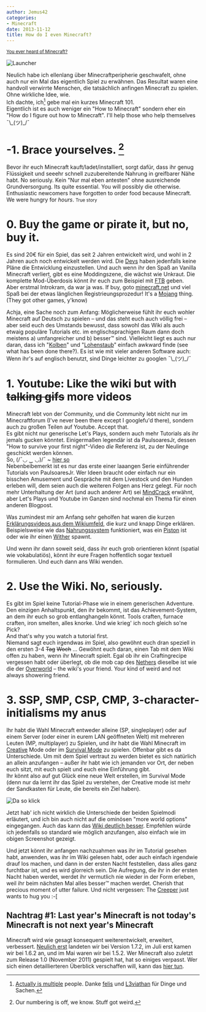 ```yaml
---
author: Jemus42
categories:
- Minecraft
date: 2013-11-12
title: How do I even Minecraft?
---
```


<small>[You ever heard of Minecraft?](http://mindcrack.altervista.org/wiki/Phrases#Y)</small>

![Launcher](https://dump.jemu.name/Son0tg3TLk.png)

Neulich habe ich ellenlang über Minecraftperipherie geschwafelt, ohne auch nur ein Mal das eigentlich Spiel zu erwähnen. Das Resultat waren eine handvoll verwirrte Menschen, die tatsächlich anfingen Minecraft zu spielen. Ohne wirkliche Idee, wie.  
Ich dachte, ich[^1] gebe mal ein kurzes Minecraft 101.  
Eigentlich ist es auch weniger ein "How to Minecraft" sondern eher ein "How do I figure out how to Minecraft". I'll help those who help themselves ¯\\\_(ツ)_/¯

<!-- more -->

# -1. Brace yourselves. [^2]

Bevor ihr euch Minecraft kauft/ladet/installiert, sorgt dafür, dass ihr genug Flüssigkeit und seeehr schnell zuzubereitende Nahrung in greifbarer Nähe habt. No seriously. Kein "Nur mal eben antesten" ohne ausreichende Grundversorgung. Its quite essential. You will possibly die otherwise. Enthusiastic newcomers have forgotten to order food because Minecraft. We were hungry for _hours_. <small>True story</small>

# 0. Buy the game or pirate it, but no, buy it.

Es sind 20€ für ein Spiel, das seit 2 Jahren entwickelt wird, und wohl in 2 Jahren auch noch entwickelt werden wird. Die [Devs](https://mojang.com/about/) haben jedenfalls keine Pläne die Entwicklung einzustellen. Und auch wenn ihr den Spaß an Vanilla Minecraft verliert, gibt es eine Moddingszene, die wächst wie Unkraut. Die komplette Mod-Überdosis könnt ihr euch zum Beispiel mit [FTB](http://feed-the-beast.com/) geben.  
Aber erstmal Introkram, da war ja was. 
If buy, goto [minecraft.net](http://minecraft.net/) und viel Spaß bei der etwas länglichen Registrieungsprozedur! It's a [Mojang](https://mojang.com/) thing. (They got other games, y'know)

Achja, eine Sache noch zum Anfang: Möglicherweise fühlt ihr euch wohler Minecraft auf Deutsch zu spielen – und das steht euch auch völlig frei – aber seid euch des Umstands bewusst, dass sowohl das Wiki als auch etwaig populäre Tutorials etc. im englischsprachigen Raum dann doch meistens a) umfangreicher und b) besser™ sind. Vielleicht liegt es auch nur daran, dass ich "[Kolben](http://minecraft.gamepedia.com/Piston)" und "[Lohenstaub](http://minecraft.gamepedia.com/Blaze_Powder)" einfach awkward finde (see what has been done there?). Es ist wie mit vieler anderen Software auch: Wenn ihr's auf englisch benutzt, sind Dinge leichter zu googlen ¯\\\_(ツ)_/¯

# 1. Youtube: Like the wiki but with ~~talking gifs~~ more videos

Minecraft lebt von der Community, und die Community lebt nicht nur im Minecraftforum (I've never been there except I googlefu'd there), sondern auch zu großen Teilen auf Youtube. Accept that.  
Es gibt nicht nur generische Let's Plays, sondern auch mehr Tutorials als ihr jemals gucken könntet. Einigermaßen legendär ist da PaulsoaresJr, dessen "How to survive your first night"-Video _die_ Referenz ist, zu der Neulinge geschickt werden können.   
So, (/¯◡ ‿ ◡)/¯ ~ [hier so](http://www.youtube.com/watch?v=B36Ehzf2cxE)  
Nebenbeibemerkt ist es nur das erste einer laaangen Serie einführender Tutorials von PaulsoaresJr. Wer Ideen braucht oder einfach nur ein bisschen Amusement und Gespräche mit dem Livestock und den Hunden erleben will, dem seien auch die weiteren Folgen ans Herz gelegt. Für noch mehr Unterhaltung der Art (und auch anderer Art) sei [MindCrack](http://mindcrack.altervista.org/wiki/Members_of_the_MindCrack_community) erwähnt, aber Let's Plays und Youtube im Ganzen sind nochmal ein Thema für einen anderen Blogpost.

Was zumindest mir am Anfang sehr geholfen hat waren die kurzen [Erklärungsvideos aus dem Wikiumfeld](http://www.youtube.com/playlist?list=PL683037F976D28CCA), die kurz und knapp Dinge erklären. Beispielsweise wie das [Nahrungssystem](http://minecraft.gamepedia.com/Food) funktioniert, was ein [Piston](http://minecraft.gamepedia.com/Piston) ist oder wie ihr einen [Wither](http://minecraft.gamepedia.com/Wither) spawnt.

Und wenn ihr dann soweit seid, dass ihr euch grob orientieren könnt (spatial wie vokabulatiös), könnt ihr eure Fragen hoffentlich sogar textuell formulieren. Und euch dann ans Wiki wenden.

# 2. Use the Wiki. No, seriously.

Es gibt im Spiel keine Tutorial-Phase wie in einem generischen Adventure. Den einzigen Anhaltspunkt, den ihr bekommt, ist das Achievement-System, an dem ihr euch so grob entlanghangeln könnt. Tools craften, furnace craften, iron smelten, alles knorke. Und wie krieg' ich noch gleich so'ne Pick?  
And that's why you watch a tutorial first.  
Niemand sagt euch irgendwas _im_ Spiel, also gewöhnt euch dran speziell in den ersten 3-4 ~~Tag~~ ~~Woch~~ … Gewöhnt euch daran, einen Tab mit dem Wiki offen zu haben, wenn ihr Minecraft spielt. Egal ob ihr ein Craftingrecipe vergessen habt oder überlegt, ob die mob cap des [Nethers](http://minecraft.gamepedia.com/Nether) dieselbe ist wie die der [Overworld](http://minecraft.gamepedia.com/Overworld) – the wiki's your friend. Your kind of weird and not always showering friend.

# 3. SSP, SMP, CSP, CMP, 3-character-initialisms my anus

Ihr habt die Wahl Minecraft entweder alleine (SP, singleplayer) oder auf einem Server (oder einer in eurem LAN geöffneten Welt) mit mehreren Leuten (MP, multiplayer) zu Spielen, und ihr habt die Wahl Minecraft im [Creative](http://minecraft.gamepedia.com/Creative) Mode oder im [Survival Mode](http://minecraft.gamepedia.com/Survival) zu spielen. Offenbar gibt es da Unterschiede.
Um mit dem Spiel vertraut zu werden bietet es sich natürlich an allein anzufangen – außer ihr habt wie ich jemanden vor Ort, der neben euch sitzt, mit euch spielt und euch eine Einführung gibt.  
Ihr könnt also auf gut Glück eine neue Welt erstellen, im Survival Mode (denn nur da lernt ihr das Spiel zu verstehen, der Creative mode ist mehr der Sandkasten für Leute, die bereits ein Ziel haben).  

![Da so klick](https://dump.jemu.name/SJmzfisoZ6.png)  

Jetzt hab' ich nicht wirklich die Unterschiede der beiden Spielmodi erläutert, und ich bin auch nicht auf die ominösen "more world options" eingegangen. Auch das kann das [Wiki deutlich besser](http://minecraft.gamepedia.com/World_type). Empfehlen würde ich jedenfalls so standard wie möglich anzufangen, also einfach wie im obigen Screenshot gezeigt.

Und jetzt könnt ihr anfangen nachzuahmen was ihr im Tutorial gesehen habt, anwenden, was ihr im Wiki gelesen habt, oder auch einfach irgendwie drauf los machen, und dann in der ersten Nacht feststellen, dass alles ganz furchtbar ist, und es wird glorreich sein. Die Aufregung, die ihr in der ersten Nacht haben werdet, werdet ihr vermutlich nie wieder in der Form erleben, weil ihr beim nächsten Mal alles besser™ machen werdet. Cherish that precious moment of utter failure. Und nicht vergessen: The [Creeper](http://minecraft.gamepedia.com/Creeper) just wants to hug you :-[  

## Nachtrag #1: Last year's Minecraft is not today's Minecraft is not next year's Minecraft

Minecraft wird wie gesagt konsequent weiterentwickelt, erweitert, verbessert.
[Neulich erst](http://minecraft.gamepedia.com/Version_history) landeten wir bei Version 1.7.2, im Juli erst kamen wir bei 1.6.2 an, und im Mai waren wir bei 1.5.2. Wer Minecraft also zuletzt zum Release 1.0 (November 2011) gespielt hat, hat so einiges verpasst. Wer sich einen detaillierteren Überblick verschaffen will, kann das [hier tun](http://minecraft.gamepedia.com/Development_versions).


[^1]: [Actually is multiple](http://knowyourmeme.com/photos/287088-dolan) people. Danke [felis](http://twitter.com/felis_blue) und [L3viathan](http://twitter.com/l3viathan2142) für Dinge und Sachen. 
[^2]: Our numbering is off, we know. Stuff got weird. 



